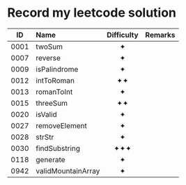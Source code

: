 # Record my leetcode solution

| ID | Name | Difficulty | Remarks |
| :---: | :--- | :---: | :--- |
| 0001 | twoSum | ✦ |  |
| 0007 | reverse | ✦ |  |
| 0009 | isPalindrome | ✦ |  |
| 0012 | intToRoman | ✦✦ |  |
| 0013 | romanToInt | ✦ |  |
| 0015 | threeSum | ✦✦ |  |
| 0020 | isValid | ✦ |  |
| 0027 | removeElement | ✦ |  |
| 0028 | strStr | ✦ |  |
| 0030 | findSubstring | ✦✦✦ |  |
| 0118 | generate | ✦ |  |
| 0942 | validMountainArray | ✦ |  |